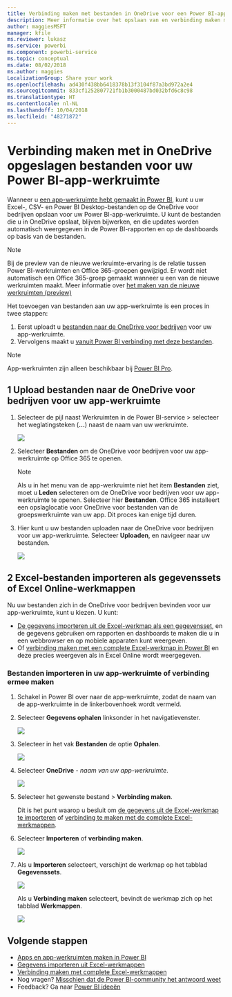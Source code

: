 ```yaml
---
title: Verbinding maken met bestanden in OneDrive voor een Power BI-app-werkruimte
description: Meer informatie over het opslaan van en verbinding maken met uw Excel-, CSV- en Power BI Desktop-bestanden op de OneDrive voor uw Power BI-app-werkruimte.
author: maggiesMSFT
manager: kfile
ms.reviewer: lukasz
ms.service: powerbi
ms.component: powerbi-service
ms.topic: conceptual
ms.date: 08/02/2018
ms.author: maggies
LocalizationGroup: Share your work
ms.openlocfilehash: ad430f438bb6418378b13f3104f87a3bd972a2e4
ms.sourcegitcommit: 833cf1252807721fb1b3000487bd032bfd6c8c98
ms.translationtype: HT
ms.contentlocale: nl-NL
ms.lasthandoff: 10/04/2018
ms.locfileid: "48271872"
---
```

# <a name="connect-to-files-stored-in-onedrive-for-your-power-bi-app-workspace"></a>Verbinding maken met in OneDrive opgeslagen bestanden voor uw Power BI-app-werkruimte
Wanneer u [een app-werkruimte hebt gemaakt in Power BI](consumer/end-user-create-apps.md), kunt u uw Excel-, CSV- en Power BI Desktop-bestanden op de OneDrive voor bedrijven opslaan voor uw Power BI-app-werkruimte. U kunt de bestanden die u in OneDrive opslaat, blijven bijwerken, en die updates worden automatisch weergegeven in de Power BI-rapporten en op de dashboards op basis van de bestanden. 

> [!NOTE]
> Bij de preview van de nieuwe werkruimte-ervaring is de relatie tussen Power BI-werkruimten en Office 365-groepen gewijzigd. Er wordt niet automatisch een Office 365-groep gemaakt wanneer u een van de nieuwe werkruimten maakt. Meer informatie over [het maken van de nieuwe werkruimten (preview)](service-create-the-new-workspaces.md)

Het toevoegen van bestanden aan uw app-werkruimte is een proces in twee stappen: 

1. Eerst uploadt u [bestanden naar de OneDrive voor bedrijven](service-connect-to-files-in-app-workspace-onedrive-for-business.md#1-upload-files-to-the-onedrive-for-business-for-your-app-workspace) voor uw app-werkruimte.
2. Vervolgens maakt u [vanuit Power BI verbinding met deze bestanden](service-connect-to-files-in-app-workspace-onedrive-for-business.md#2-import-excel-files-as-datasets-or-as-excel-online-workbooks).

> [!NOTE]
> App-werkruimten zijn alleen beschikbaar bij [Power BI Pro](service-features-license-type.md).
> 
> 

## <a name="1-upload-files-to-the-onedrive-for-business-for-your-app-workspace"></a>1 Upload bestanden naar de OneDrive voor bedrijven voor uw app-werkruimte
1. Selecteer de pijl naast Werkruimten in de Power BI-service > selecteer het weglatingsteken (**…**) naast de naam van uw werkruimte. 
   
   ![](media/service-connect-to-files-in-app-workspace-onedrive-for-business/power-bi-app-ellipsis.png)
2. Selecteer **Bestanden** om de OneDrive voor bedrijven voor uw app-werkruimte op Office 365 te openen.
   
   > [!NOTE]
   > Als u in het menu van de app-werkruimte niet het item **Bestanden** ziet, moet u **Leden** selecteren om de OneDrive voor bedrijven voor uw app-werkruimte te openen. Selecteer hier **Bestanden**. Office 365 installeert een opslaglocatie voor OneDrive voor bestanden van de groepswerkruimte van uw app. Dit proces kan enige tijd duren. 
   > 
   > 
3. Hier kunt u uw bestanden uploaden naar de OneDrive voor bedrijven voor uw app-werkruimte. Selecteer **Uploaden**, en navigeer naar uw bestanden.
   
   ![](media/service-connect-to-files-in-app-workspace-onedrive-for-business/pbi_grpfilesonedrive.png)

## <a name="2-import-excel-files-as-datasets-or-as-excel-online-workbooks"></a>2 Excel-bestanden importeren als gegevenssets of Excel Online-werkmappen
Nu uw bestanden zich in de OneDrive voor bedrijven bevinden voor uw app-werkruimte, kunt u kiezen. U kunt: 

* [De gegevens importeren uit de Excel-werkmap als een gegevensset](service-get-data-from-files.md), en de gegevens gebruiken om rapporten en dashboards te maken die u in een webbrowser en op mobiele apparaten kunt weergeven.
* Of [verbinding maken met een complete Excel-werkmap in Power BI](service-excel-workbook-files.md) en deze precies weergeven als in Excel Online wordt weergegeven.

### <a name="import-or-connect-to-the-files-in-your-app-workspace"></a>Bestanden importeren in uw app-werkruimte of verbinding ermee maken
1. Schakel in Power BI over naar de app-werkruimte, zodat de naam van de app-werkruimte in de linkerbovenhoek wordt vermeld. 
2. Selecteer **Gegevens ophalen** linksonder in het navigatievenster. 
   
   ![](media/service-connect-to-files-in-app-workspace-onedrive-for-business/power-bi-app-get-data-button.png)
3. Selecteer in het vak **Bestanden** de optie **Ophalen**.
   
   ![](media/service-connect-to-files-in-app-workspace-onedrive-for-business/pbi_getfiles.png)
4. Selecteer **OneDrive** - *naam van uw app-werkruimte*.
   
    ![](media/service-connect-to-files-in-app-workspace-onedrive-for-business/pbi_grp_one_drive_shrpt.png)
5. Selecteer het gewenste bestand > **Verbinding maken**.
   
    Dit is het punt waarop u besluit om [de gegevens uit de Excel-werkmap te importeren](service-get-data-from-files.md) of [verbinding te maken met de complete Excel-werkmappen](service-excel-workbook-files.md).
6. Selecteer **Importeren** of **verbinding maken**.
   
    ![](media/service-connect-to-files-in-app-workspace-onedrive-for-business/pbi_importexceldataorwholecrop.png)
7. Als u **Importeren** selecteert, verschijnt de werkmap op het tabblad **Gegevenssets**. 
   
    ![](media/service-connect-to-files-in-app-workspace-onedrive-for-business/power-bi-app-excel-file-import.png)
   
    Als u **Verbinding maken** selecteert, bevindt de werkmap zich op het tabblad **Werkmappen**.
   
    ![](media/service-connect-to-files-in-app-workspace-onedrive-for-business/power-bi-app-excel-file-connect.png)

## <a name="next-steps"></a>Volgende stappen
* [Apps en app-werkruimten maken in Power BI](consumer/end-user-create-apps.md)
* [Gegevens importeren uit Excel-werkmappen](service-get-data-from-files.md)
* [Verbinding maken met complete Excel-werkmappen](service-excel-workbook-files.md)
* Nog vragen? [Misschien dat de Power BI-community het antwoord weet](http://community.powerbi.com/)
* Feedback? Ga naar [Power BI ideeën](https://ideas.powerbi.com/forums/265200-power-bi)

